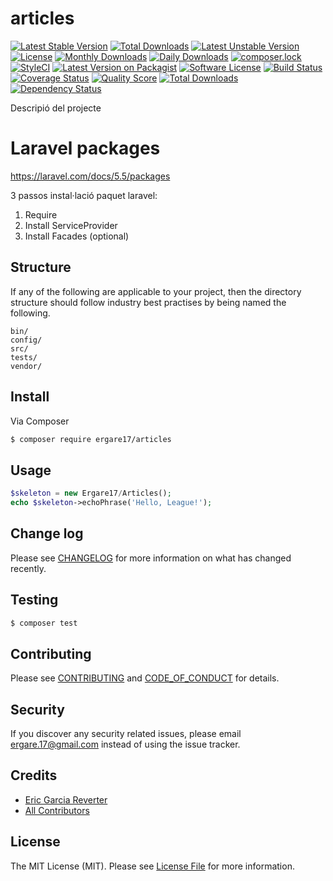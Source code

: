 # articles

[![Latest Stable Version](https://poser.pugx.org/ergare17/articles/v/stable)](https://packagist.org/packages/ergare17/articles)
[![Total Downloads](https://poser.pugx.org/ergare17/articles/downloads)](https://packagist.org/packages/ergare17/articles)
[![Latest Unstable Version](https://poser.pugx.org/ergare17/articles/v/unstable)](https://packagist.org/packages/ergare17/articles)
[![License](https://poser.pugx.org/ergare17/articles/license)](https://packagist.org/packages/ergare17/articles)
[![Monthly Downloads](https://poser.pugx.org/ergare17/articles/d/monthly)](https://packagist.org/packages/ergare17/articles)
[![Daily Downloads](https://poser.pugx.org/ergare17/articles/d/daily)](https://packagist.org/packages/ergare17/articles)
[![composer.lock](https://poser.pugx.org/ergare17/articles/composerlock)](https://packagist.org/packages/ergare17/articles)
[![StyleCI](https://styleci.io/repos/107276023/shield?branch=master)](https://styleci.io/repos/107276023)
[![Latest Version on Packagist][ico-version]][link-packagist]
[![Software License][ico-license]](LICENSE.md)
[![Build Status][ico-travis]][link-travis]
[![Coverage Status][ico-scrutinizer]][link-scrutinizer]
[![Quality Score][ico-code-quality]][link-code-quality]
[![Total Downloads][ico-downloads]][link-downloads]
[![Dependency Status](https://www.versioneye.com/user/projects/5a1846480fb24f2125872a77/badge.svg?style=flat-square)](https://www.versioneye.com/user/projects/5a1846480fb24f2125872a77)

Descripió del projecte

# Laravel packages

https://laravel.com/docs/5.5/packages

3 passos instal·lació paquet laravel:

1) Require
2) Install ServiceProvider
3) Install Facades (optional)

## Structure

If any of the following are applicable to your project, then the directory structure should follow industry best practises by being named the following.

```
bin/        
config/
src/
tests/
vendor/
```


## Install

Via Composer

``` bash
$ composer require ergare17/articles
```

## Usage

``` php
$skeleton = new Ergare17/Articles();
echo $skeleton->echoPhrase('Hello, League!');
```

## Change log

Please see [CHANGELOG](CHANGELOG.md) for more information on what has changed recently.

## Testing

``` bash
$ composer test
```

## Contributing

Please see [CONTRIBUTING](CONTRIBUTING.md) and [CODE_OF_CONDUCT](CODE_OF_CONDUCT.md) for details.

## Security

If you discover any security related issues, please email ergare.17@gmail.com instead of using the issue tracker.

## Credits

- [Eric Garcia Reverter][link-author]
- [All Contributors][link-contributors]

## License

The MIT License (MIT). Please see [License File](LICENSE.md) for more information.

[ico-version]: https://img.shields.io/packagist/v/ergare17/articles.svg?style=flat-square
[ico-license]: https://img.shields.io/badge/license-MIT-brightgreen.svg?style=flat-square
[ico-travis]: https://img.shields.io/travis/ergare17/articles/master.svg?style=flat-square
[ico-scrutinizer]: https://img.shields.io/scrutinizer/coverage/g/ergare17/articles.svg?style=flat-square
[ico-code-quality]: https://img.shields.io/scrutinizer/g/ergare17/articles.svg?style=flat-square
[ico-downloads]: https://img.shields.io/packagist/dt/ergare17/articles.svg?style=flat-square

[link-packagist]: https://packagist.org/packages/ergare17/articles
[link-travis]: https://travis-ci.org/ergare17/articles
[link-scrutinizer]: https://scrutinizer-ci.com/g/ergare17/articles/code-structure
[link-code-quality]: https://scrutinizer-ci.com/g/ergare17/articles
[link-downloads]: https://packagist.org/packages/ergare17/articles
[link-author]: https://github.com/eric98
[link-contributors]: ../../contributors
